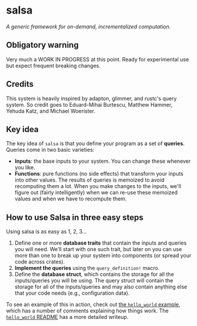 # salsa

*A generic framework for on-demand, incrementalized computation.*

## Obligatory warning

Very much a WORK IN PROGRESS at this point. Ready for experimental use
but expect frequent breaking changes.

## Credits

This system is heavily inspired by adapton, glimmer, and rustc's query
system. So credit goes to Eduard-Mihai Burtescu, Matthew Hammer,
Yehuda Katz, and Michael Woerister.

## Key idea

The key idea of `salsa` is that you define your program as a set
of **queries**. Queries come in two basic varieties:

- **Inputs**: the base inputs to your system. You can change these
  whenever you like.
- **Functions**: pure functions (no side effects) that transform your
  inputs into other values. The results of queries is memoized to
  avoid recomputing them a lot. When you make changes to the inputs,
  we'll figure out (fairly intelligently) when we can re-use these
  memoized values and when we have to recompute them.

## How to use Salsa in three easy steps

Using salsa is as easy as 1, 2, 3...

1. Define one or more **database traits** that contain the inputs
   and queries you will need. We'll start with one such trait, but
   later on you can use more than one to break up your system into
   components (or spread your code across crates).
2. **Implement the queries** using the `query_definition!` macro.
3. Define the **database struct**, which contains the storage for all
   the inputs/queries you will be using. The query struct will contain
   the storage for all of the inputs/queries and may also contain
   anything else that your code needs (e.g., configuration data).
  
To see an example of this in action, check out [the `hello_world`
example](examples/hello_world/main.rs), which has a number of comments
explaining how things work. The [`hello_world`
README](examples/hello_world/README.md) has a more detailed writeup.

